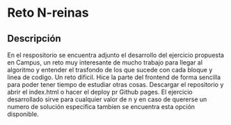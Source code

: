 # Reto N-reinas

## Descripción

En el respositorio se encuentra adjunto el desarrollo del ejercicio propuesta en Campus, un reto muy interesante de mucho trabajo para llegar al algoritmo y entender el trasfondo de los que sucede con cada bloque y linea de codigo. Un reto dificil. Hice la parte del frontend de forma sencilla para poder tener tiempo de estudiar otras cosas. Descargar el repositorio y abrir el index.html o hacer el deploy pr Github pages. El ejercicio desarrollado sirve para cualquier valor de n y en caso de quererse un numero de solución especifica tambien se encuentra esta opción disponible.